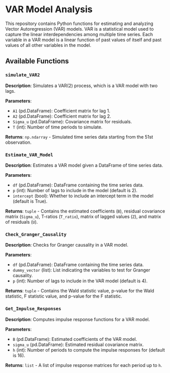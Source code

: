 # VAR Model Analysis

This repository contains Python functions for estimating and analyzing Vector Autoregression (VAR) models. VAR is a statistical model used to capture the linear interdependencies among multiple time series. Each variable in a VAR model is a linear function of past values of itself and past values of all other variables in the model.

## Available Functions

### `simulate_VAR2`

**Description**: Simulates a VAR(2) process, which is a VAR model with two lags.

**Parameters**:
- `A1` (pd.DataFrame): Coefficient matrix for lag 1.
- `A2` (pd.DataFrame): Coefficient matrix for lag 2.
- `Sigma_u` (pd.DataFrame): Covariance matrix for residuals.
- `T` (int): Number of time periods to simulate.

**Returns**: `np.ndarray` - Simulated time series data starting from the 51st observation.

### `Estimate_VAR_Model`

**Description**: Estimates a VAR model given a DataFrame of time series data.

**Parameters**:
- `df` (pd.DataFrame): DataFrame containing the time series data.
- `p` (int): Number of lags to include in the model (default is 2).
- `intercept` (bool): Whether to include an intercept term in the model (default is True).

**Returns**: `tuple` - Contains the estimated coefficients (`B`), residual covariance matrix (`Sigma_u`), T-ratios (`T_ratio`), matrix of lagged values (`Z`), and matrix of residuals (`U`).

### `Check_Granger_Causality`

**Description**: Checks for Granger causality in a VAR model.

**Parameters**:
- `df` (pd.DataFrame): DataFrame containing the time series data.
- `dummy_vector` (list): List indicating the variables to test for Granger causality.
- `p` (int): Number of lags to include in the VAR model (default is 4).

**Returns**: `tuple` - Contains the Wald statistic value, p-value for the Wald statistic, F statistic value, and p-value for the F statistic.

### `Get_Impulse_Responses`

**Description**: Computes impulse response functions for a VAR model.

**Parameters**:
- `B` (pd.DataFrame): Estimated coefficients of the VAR model.
- `sigma_u` (pd.DataFrame): Estimated residual covariance matrix.
- `h` (int): Number of periods to compute the impulse responses for (default is 16).

**Returns**: `list` - A list of impulse response matrices for each period up to `h`.

